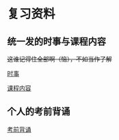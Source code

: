 # 复习资料
## 统一发的时事与课程内容
~~这谁记得住全部啊（恼），不如当作了解~~

[时事](24-25时事.pdf)

[课程内容](24-25课程内容.pdf)
## 个人的考前背诵
[考前背诵](考前背诵.pdf)